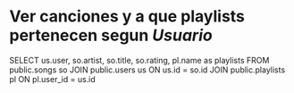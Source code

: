 # Ver canciones y a que playlists pertenecen segun _Usuario_
SELECT us.user, so.artist, so.title, so.rating, pl.name as playlists
FROM public.songs so
JOIN public.users us ON us.id = so.id
JOIN public.playlists pl ON pl.user_id = us.id
